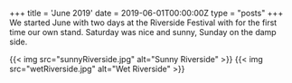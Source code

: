 +++
title = 'June 2019'
date = 2019-06-01T00:00:00Z
type = "posts"
+++
We started June with two days at the Riverside Festival with for the first time our own stand. Saturday was nice and 
sunny, Sunday on the damp side.

{{< img src="sunnyRiverside.jpg" alt="Sunny Riverside" >}}
{{< img src="wetRiverside.jpg" alt="Wet Riverside" >}}

